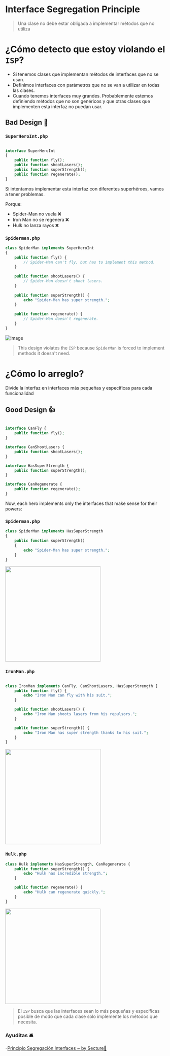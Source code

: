

# Interface Segregation Principle


> Una clase no debe estar obligada a implementar métodos que no utiliza


# ¿Cómo detecto que estoy violando el `ISP`?

-  Si tenemos clases que implementan métodos de interfaces que no se usan.
-  Definimos interfaces con parámetros que no se van a utilizar en todas las clases.
-  Cuando tenemos interfaces muy grandes. Probablemente estemos definiendo métodos que no son genéricos y que otras clases que implementen esta interfaz no puedan usar.

## Bad Design 🤮

### `SuperHeroInt.php`

```php

interface SuperHeroInt
{
    public function fly();
    public function shootLasers();
    public function superStrength();
    public function regenerate();
}

```
Si intentamos implementar esta interfaz con diferentes superhéroes, vamos a tener problemas. 

Porque:

- Spider-Man no vuela ❌
- Iron Man no se regenera ❌
- Hulk no lanza rayos ❌

### `Spiderman.php`

```php
class SpiderMan implements SuperHeroInt
{
    public function fly() {
        // Spider-Man can't fly, but has to implement this method.
    }
    
    public function shootLasers() {
        // Spider-Man doesn't shoot lasers.
    }
    
    public function superStrength() {
        echo "Spider-Man has super strength.";
    }
    
    public function regenerate() {
        // Spider-Man doesn't regenerate.
    }
}

```
![image](https://github.com/user-attachments/assets/c78854c3-c483-4617-8801-e5ba55ec4569)


> This design violates the `ISP` because `SpiderMan` is forced to implement methods it doesn't need.


# ¿Cómo lo arreglo? 

Divide la interfaz en interfaces más pequeñas y específicas para cada funcionalidad 


## Good Design 👍

```php

interface CanFly {
    public function fly();
}

interface CanShootLasers {
    public function shootLasers();
}

interface HasSuperStrength {
    public function superStrength();
}

interface CanRegenerate {
    public function regenerate();
}

```

Now, each hero implements only the interfaces that make sense for their powers:

### `Spiderman.php`

```php
class SpiderMan implements HasSuperStrength
{
    public function superStrength()
    {
        echo "Spider-Man has super strength.";
    }
}
```

<img src="https://github.com/user-attachments/assets/b7ad264e-dd4e-4ddc-ae35-8c7b6528d06e" height="300" />


### `IronMan.php`

```php

class IronMan implements CanFly, CanShootLasers, HasSuperStrength {
    public function fly() {
        echo "Iron Man can fly with his suit.";
    }

    public function shootLasers() {
        echo "Iron Man shoots lasers from his repulsors.";
    }

    public function superStrength() {
        echo "Iron Man has super strength thanks to his suit.";
    }
}
```
<img src="https://github.com/user-attachments/assets/4e966a70-49c2-4a3b-91d7-d0860fc58dad" height="300" />

### `Hulk.php`

```php
class Hulk implements HasSuperStrength, CanRegenerate {
    public function superStrength() {
        echo "Hulk has incredible strength.";
    }

    public function regenerate() {
        echo "Hulk can regenerate quickly.";
    }
}
```

<img src="https://github.com/user-attachments/assets/2a34113b-ef91-4f15-ac69-7559e0ef9a7b" height="300" />



> El `ISP` busca que las interfaces sean lo más pequeñas y específicas posible de modo que cada clase solo implemente los métodos que necesita.


### Ayuditas 🛎️
-[Principio Segregación Interfaces ~ by Secture📰](https://secture.com/blog/principios-solid-interface-segregation-principle/)
